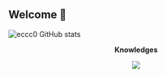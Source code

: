 ## Welcome 👋

![eccc0 GitHub stats](https://github-readme-stats.vercel.app/api?username=eccc0&show_icons=true&theme=radical)


<p align="center">
  <strong>Knowledges</strong>
<p>

<p align="center">
  <a href="https://skillicons.dev">
    <img src="https://skillicons.dev/icons?i=js,css,html,react,vite" />
  </a>
</p>


